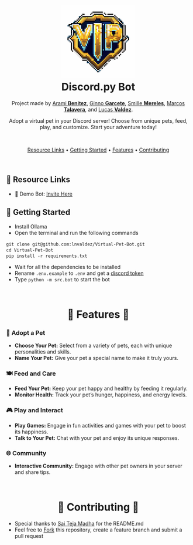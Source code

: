 <h1 align="center">

  <br>
  <a href="https://discord.com/oauth2/authorize?client_id=1242569264985149501&scope=bot"><img src="/assets/virtual_pets_logo.png" height="200" alt="Virtual Pets Logo"></a>
  <br>
  Discord.py Bot
  <br>

</h1>
<p align="center">Project made by <a href="https://github.com/arabenitezz"> Arami <b>Benitez</b></a>, <a href="https://github.com/ginnogar">Ginno <b>Garcete</b></a>, <a href="https://github.com/smillemereles">Smille <b>Mereles</b></a>, <a href="https://github.com/nahtoks">Marcos <b>Talavera</b></a>, and <a href="https://github.com/lnvaldez"> Lucas <b>Valdez</b></a>.</p>
<p align="center">Adopt a virtual pet in your Discord server! Choose from unique pets, feed, play, and customize. Start your adventure today!</p>
<br>
<p align="center">
  <a href="#-resource-links">Resource Links</a>
  •
  <a href="#-getting-started">Getting Started</a>
  •
  <a href="#-features-">Features</a>
  •
  <a href="#-contributing-">Contributing</a>
</p>

<br>

## 🔗 Resource Links

- 🤖 Demo Bot: [Invite Here](https://discord.com/oauth2/authorize?client_id=1013236808353599488&permissions=397602323830&scope=bot%20applications.commands)

## 🚀 Getting Started

- Install Ollama
- Open the terminal and run the following commands

```
git clone git@github.com:lnvaldez/Virtual-Pet-Bot.git
cd Virtual-Pet-Bot
pip install -r requirements.txt
```

- Wait for all the dependencies to be installed
- Rename `.env.example` to `.env` and get a [discord token](https://www.writebots.com/discord-bot-token/)
- Type `python -m src.bot` to start the bot

<br>
<h1 id="features" align="center">🐾 Features 🐾</h1>

### 🐶 **Adopt a Pet**

- **Choose Your Pet:** Select from a variety of pets, each with unique personalities and skills.
- **Name Your Pet:** Give your pet a special name to make it truly yours.

### 🍽️ **Feed and Care**

- **Feed Your Pet:** Keep your pet happy and healthy by feeding it regularly.
- **Monitor Health:** Track your pet’s hunger, happiness, and energy levels.

### 🎮 **Play and Interact**

- **Play Games:** Engage in fun activities and games with your pet to boost its happiness.
- **Talk to Your Pet:** Chat with your pet and enjoy its unique responses.

### 🌐 **Community**

- **Interactive Community:** Engage with other pet owners in your server and share tips.

<br>

<h1 id="contributing" align="center">🤝 Contributing 🤝</h1>

- Special thanks to [Sai Teja Madha](https://github.com/saiteja-madha) for the README.md
- Feel free to [Fork](https://github.com/lnvaldez/Virtual-Pet-Bot/fork) this repository, create a feature branch and submit a pull request
